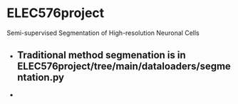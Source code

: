 # ELEC576project
Semi-supervised Segmentation of  High-resolution Neuronal Cells
- ## Traditional method segmenation is in ELEC576project/tree/main/dataloaders/segmentation.py 

- 
